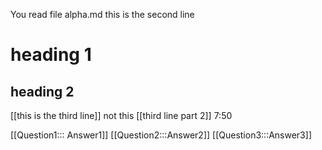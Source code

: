 You read file alpha.md
this is the second line
# heading 1
## heading 2
[[this is the third line]] not this [[third line part 2]]
7:50

[[Question1:::
Answer1]]
[[Question2:::Answer2]]
[[Question3:::Answer3]]
